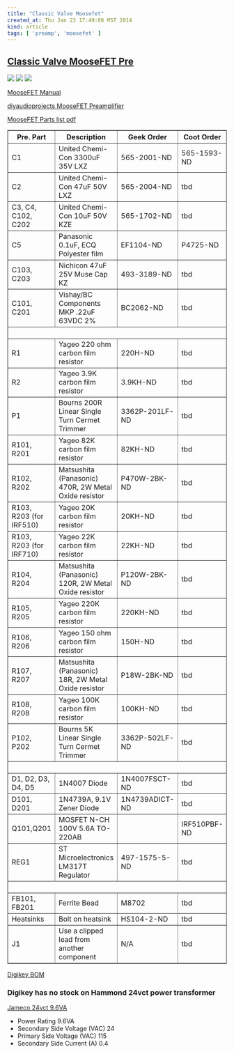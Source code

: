 ```yaml
---
title: "Classic Valve Moosefet"
created_at: Thu Jan 23 17:49:08 MST 2014
kind: article
tags: [ 'preamp', 'moosefet' ]
---
```


## [Classic Valve MooseFET Pre](http://classicvalve.ca/tubepcb-1.html#MOOSE)

<img src="/assets/images/moosefet_schematic.png" >

<img src="/assets/images/MooseFET_assembled.jpg" >

<img src="/assets/images/MooseFET_PCB.jpg" >

[MooseFET Manual](/assets/pdf/MooseFET_docs_v1.pdf)

[diyaudioprojects MooseFET Preamplifier](http://diyaudioprojects.com/Forum/viewtopic.php?f=10&t=1936&sid=637cc932a2551ea8f83cd40183d2a33e)

[MooseFET Parts list pdf](/assets/pdf/MooseFET_Parts_List_Digikey.pdf)

<table border="1">
<tr>
<th>Pre. Part</th>
<th>Description</th>
<th>Geek Order</th>
<th>Coot Order</th>
</tr>

<tr>
<td>C1</td>
<td>United Chemi-Con 3300uF 35V LXZ</td>
<td>565-2001-ND</td>
<td>565-1593-ND</td>
</tr>
<tr>
<td>C2</td>
<td>United Chemi-Con 47uF 50V LXZ</td>
<td>565-2004-ND</td>
<td>tbd</td>
</tr>
<tr>
<td>C3, C4, C102, C202</td>
<td>United Chemi-Con 10uF 50V KZE</td>
<td>565-1702-ND</td>
<td>tbd</td>
</tr>
<tr>
<td>C5</td>
<td>Panasonic 0.1uF, ECQ Polyester film</td>
<td>EF1104-ND</td>
<td>P4725-ND</td>
</tr>
<tr>
<td>C103, C203</td>
<td>Nichicon 47uF 25V Muse Cap KZ</td>
<td>493-3189-ND</td>
<td>tbd</td>
</tr>
<tr>
<td>C101, C201</td>
<td>Vishay/BC Components MKP .22uF 63VDC 2%</td>
<td>BC2062-ND</td>
<td>tbd</td>
</tr>

<tr><td colspan="4">&nbsp</td></tr>

<tr>
<td>R1</td>
<td>Yageo 220 ohm carbon film resistor</td>
<td>220H-ND</td>
<td>tbd</td>
</tr>
<tr>
<td>R2</td>
<td>Yageo 3.9K carbon film resistor</td>
<td>3.9KH-ND</td>
<td>tbd</td>
</tr>
<tr>
<td>P1</td>
<td>Bourns 200R Linear Single Turn Cermet Trimmer</td>
<td>3362P-201LF-ND</td>
<td>tbd</td>
</tr>
<tr>
<td>R101, R201</td>
<td>Yageo 82K carbon film resistor</td>
<td>82KH-ND</td>
<td>tbd</td>
</tr>
<tr>
<td>R102, R202</td>
<td>Matsushita (Panasonic) 470R, 2W Metal Oxide resistor</td>
<td>P470W-2BK-ND</td>
<td>tbd</td>
</tr>
<tr>
<td>R103, R203 (for IRF510)</td>
<td>Yageo 20K carbon film resistor</td>
<td>20KH-ND</td>
<td>tbd</td>
</tr>
<tr>
<td>R103, R203 (for IRF710)</td>
<td>Yageo 22K carbon film resistor</td>
<td>22KH-ND</td>
<td>tbd</td>
</tr>
<tr>
<td>R104, R204</td>
<td>Matsushita (Panasonic) 120R, 2W Metal Oxide resistor</td>
<td>P120W-2BK-ND</td>
<td>tbd</td>
</tr>
<tr>
<td>R105, R205</td>
<td>Yageo 220K carbon film resistor</td>
<td>220KH-ND</td>
<td>tbd</td>
</tr>
<tr>
<td>R106, R206</td>
<td>Yageo 150 ohm carbon film resistor</td>
<td>150H-ND</td>
<td>tbd</td>
</tr>
<tr>
<td>R107, R207</td>
<td>Matsushita (Panasonic) 18R, 2W Metal Oxide resistor</td>
<td>P18W-2BK-ND</td>
<td>tbd</td>
</tr>
<tr>
<td>R108, R208</td>
<td>Yageo 100K carbon film resistor</td>
<td>100KH-ND</td>
<td>tbd</td>
</tr>
<tr>
<td>P102, P202 </td>
<td>Bourns 5K Linear Single Turn Cermet Trimmer</td>
<td>3362P-502LF-ND</td>
<td>tbd</td>
</tr>

<tr><td colspan="4">&nbsp</td></tr>

<tr>
<td>D1, D2, D3, D4, D5</td>
<td>1N4007 Diode</td>
<td>1N4007FSCT-ND</td>
<td>tbd</td>
</tr>
<tr>
<td>D101, D201</td>
<td>1N4739A, 9.1V Zener Diode</td>
<td>1N4739ADICT-ND</td>
<td>tbd</td>
</tr>
<tr>
<td>Q101,Q201</td>
<td>MOSFET N-CH 100V 5.6A TO-220AB</td>
<td><IRF510PBF-ND/td>
<td>IRF510PBF-ND</td>
</tr>
<tr>
<td>REG1 </td>
<td>ST Microelectronics LM317T Regulator </td>
<td>497-1575-5-ND</td>
<td>tbd</td>
</tr>

<tr><td colspan="4">&nbsp</td></tr>

<tr>
<td>FB101, FB201</td>
<td>Ferrite Bead</td>
<td>M8702</td>
<td>tbd</td>
</tr>
<tr>
<td>Heatsinks</td>
<td>Bolt on heatsink</td>
<td>HS104-2-ND</td>
<td>tbd</td>
</tr>
<tr>
<td>J1</td>
<td>Use a clipped lead from another component</td>
<td>N/A</td>
<td>tbd</td>
</tr>

</table>

[Digikey BOM](/assets/xls/MooseFET_digikey_bom.xls)


### Digikey has no stock on Hammond 24vct power transformer

[Jameco 24vct 9.6VA](https://www.jameco.com/webapp/wcs/stores/servlet/ProductDisplay?storeId=10001&langId=-1&catalogId=10001&pa=221382&productId=221382)

* Power Rating	9.6VA
* Secondary Side Voltage (VAC)	24
* Primary Side Voltage (VAC)	115
* Secondary Side Current (A)	0.4


